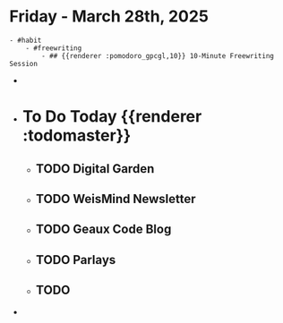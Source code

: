 # Friday - March 28th, 2025
	- #habit
		- #freewriting
			- ## {{renderer :pomodoro_gpcgl,10}} 10-Minute Freewriting Session
-
- # To Do Today {{renderer :todomaster}}
	- ## TODO Digital Garden
	- ## TODO WeisMind Newsletter
	- ## TODO Geaux Code Blog
	- ## TODO Parlays
	- ## TODO
-